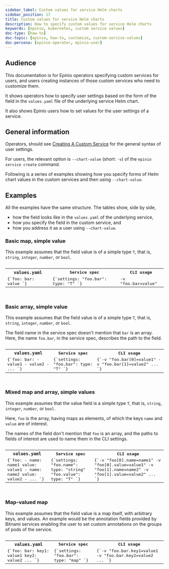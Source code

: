 ```yaml
---
sidebar_label: Custom values for service Helm charts
sidebar_position: 17
title: Custom values for service Helm charts
description: How to specify custom values for service Helm charts
keywords: [epinio, kubernetes, custom service values]
doc-type: [how-to]
doc-topic: [epinio, how-to, customize, custom-service-values]
doc-persona: [epinio-operator, epinio-user]
---
```


<head>
  <link rel="canonical" href="https://docs.epinio.io/howtos/customization/using_custom_service_values"/>
</head>

## Audience

This documentation is for Epinio operators specifying custom services for users,
and users creating instances of those custom services who need to customize them.

It shows operators how to specify user settings based on the form of the field in the `values.yaml` file of the underlying service Helm chart.

It also shows Epinio users how to set values for the user settings of a service.

## General information

Operators, should see
[Creating A Custom Service](create_custom_service.md)
for the general syntax of
user settings.

For users,
the relevant option is `--chart-value` (short: `-v`)
of the `epinio service create` command.

Following is a series of examples showing how you specify forms of Helm chart values in the custom services and then using `--chart-value`.

## Examples

All the examples have the same structure. The tables show, side by side,

- how the field looks like in the `values.yaml` of the underlying service,
- how you specify the field in the custom service, and
- how you address it as a user using `--chart-value`.

### Basic map, simple value

This example assumes that the field value is of a simple type `T`,
that is, `string`, `integer`, `number`, or `bool`.

<pre>
<table>
<tr>
<th><code>values.yaml</code></th>
<th>Service spec</th>
<th>CLI usage</th>
</tr>
<tr valign='top'>
<td>
<CodeBlock language="yaml" showLineNumbers>
{`foo:
  bar: value
`}
</CodeBlock>
</td>
<td>
<CodeBlock language="yaml" showLineNumbers>
{`settings:
  "foo.bar":
    type: "T"
`}
</CodeBlock>
</td>
<td>
<CodeBlock language="yaml" showLineNumbers>
-v "foo.bar=value"
</CodeBlock>
</td>
</tr>
</table>
</pre>

### Basic array, simple value

This example assumes that the field value is of a simple type `T`,
that is, `string`, `integer`, `number`, or `bool`.

The field name in the service spec doesn't mention that `bar` is an array.
Here, the name `foo.bar`, in the service spec, describes the path to the field.

<pre>
<table>
<tr>
<th><code>values.yaml</code></th>
<th>Service spec</th>
<th>CLI usage</th>
</tr>
<tr valign='top'>
<td>
<CodeBlock language="yaml" showLineNumbers>
{`foo:
  bar:
    - value1
    - value2
    - ...
`}
</CodeBlock>
</td>
<td>
<CodeBlock language="yaml" showLineNumbers>
{`settings:
  "foo.bar":
    type: "T"
`}
</CodeBlock>
</td>
<td>
<CodeBlock language="yaml" showLineNumbers>
{`-v "foo.bar[0]=value1"
-v "foo.bar[1]=value2"
...
`}
</CodeBlock>
</td>
</tr>
</table>
</pre>

### Mixed map and array, simple values

This example assumes that the value field is a simple type `T`,
that is, `string`, `integer`, `number`, or `bool`.

Here, `foo` is the array,
having maps as elements,
of which the keys `name` and `value` are of interest.

The names of the field don't mention that `foo` is an array,
and the paths to fields of interest are used to name them in the CLI settings.

<pre>
<table>
<tr>
<th><code>values.yaml</code></th>
<th>Service spec</th>
<th>CLI usage</th>
</tr>
<tr valign='top'>
<td>
<CodeBlock language="yaml" showLineNumbers>
{`foo:
  - name: name1
    value: value1
  - name: name2
    value: value2
  - ...
`}
</CodeBlock>
</td>
<td>
<CodeBlock language="yaml" showLineNumbers>
{`settings:
  "foo.name":
    type: "string"
  "foo.value":
    type: "T"
`}
</CodeBlock>
</td>
<td>
<CodeBlock language="yaml" showLineNumbers>
{`-v "foo[0].name=name1"
-v "foo[0].value=value1"
-v "foo[1].name=name2"
-v "foo[1].value=value2"
...
`}
</CodeBlock>
</td>
</tr>
</table>
</pre>

### Map-valued map

This example assumes that the field value is a map itself,
with arbitrary keys, and values.
An example would be the annotation fields provided by Bitnami services enabling the user to set custom annotations on the groups of pods of the service.

<pre>
<table>
<tr>
<th><code>values.yaml</code></th>
<th>Service spec</th>
<th>CLI usage</th>
</tr>
<tr valign='top'>
<td>
<CodeBlock language="yaml" showLineNumbers>
{`foo:
  bar:
    key1: value1
    key2: value2
    ...
`}
</CodeBlock>
</td>
<td>
<CodeBlock language="yaml" showLineNumbers>
{`settings:
  "foo.bar":
    type: "map"
`}
</CodeBlock>
</td>
<td>
<CodeBlock language="yaml" showLineNumbers>
{`-v "foo.bar.key1=value1
-v "foo.bar.key2=value2
...
`}
</CodeBlock>
</td>
</tr>
</table>
</pre>
